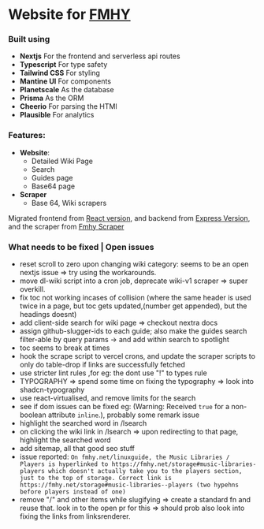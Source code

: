 # Website for [FMHY](https://www.reddit.com/r/FREEMEDIAHECKYEAH/)

### Built using

- **Nextjs** For the frontend and serverless api routes
- **Typescript** For type safety
- **Tailwind CSS** For styling
- **Mantine UI** For components
- **Planetscale** As the database
- **Prisma** As the ORM
- **Cheerio** For parsing the HTMl
- **Plausible** For analytics

### Features:

- **Website**:
  - Detailed Wiki Page
  - Search
  - Guides page
  - Base64 page
- **Scraper**
  - Base 64, Wiki scrapers

Migrated frontend from [React version](https://github.com/zeus-12/fmhy-ui), and backend from [Express Version](https://github.com/zeus-12/fmhy-server), and the scraper from [Fmhy Scraper](https://github.com/zeus-12/fmhy-scraper)

### What needs to be fixed | Open issues

- reset scroll to zero upon changing wiki category: seems to be an open nextjs issue => try using the workarounds.
- move dl-wiki script into a cron job, deprecate wiki-v1 scraper => super overkill.
- fix toc not working incases of collision (where the same header is used twice in a page, but toc gets updated,(number get appended), but the headings doesnt)
- add client-side search for wiki page => checkout nextra docs
- assign github-slugger-ids to each guide; also make the guides search filter-able by query params -> and add within search to spotlight
- toc seems to break at times
- hook the scrape script to vercel crons, and update the scraper scripts to only do table-drop if links are successfully fetched
- use stricter lint rules ,for eg: the dont use "!" to types rule
- TYPOGRAPHY => spend some time on fixing the typography => look into shadcn-typography
- use react-virtualised, and remove limits for the search
- see if dom issues can be fixed eg: (Warning: Received `true` for a non-boolean attribute `inline`.), probably some remark issue
- highlight the searched word in /lsearch
- on clicking the wiki link in /lsearch => upon redirecting to that page, highlight the searched word
- add sitemap, all that good seo stuff
- issue reported: `On fmhy.net/linuxguide, the Music Libraries / Players is hyperlinked to https://fmhy.net/storage#music-libraries-players which doesn't actually take you to the players section, just to the top of storage.
Correct link is https://fmhy.net/storage#music-libraries--players
(two hypehns before players instead of one)`
- remove "/" and other items while slugifying => create a standard fn and reuse that. look in to the open pr for this => should prob also look into fixing the links from linksrenderer.
